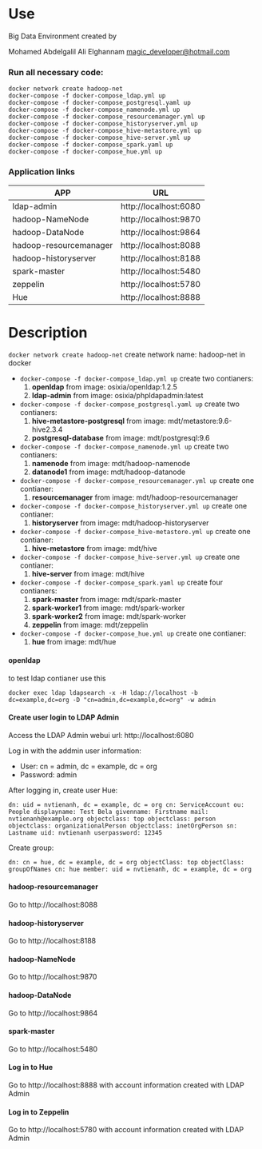 # Use
Big Data Environment created by


Mohamed Abdelgalil Ali Elghannam <magic_developer@hotmail.com>


### Run all necessary code:

    docker network create hadoop-net
    docker-compose -f docker-compose_ldap.yml up
    docker-compose -f docker-compose_postgresql.yaml up
    docker-compose -f docker-compose_namenode.yml up
    docker-compose -f docker-compose_resourcemanager.yml up
    docker-compose -f docker-compose_historyserver.yml up
    docker-compose -f docker-compose_hive-metastore.yml up
    docker-compose -f docker-compose_hive-server.yml up
    docker-compose -f docker-compose_spark.yaml up
    docker-compose -f docker-compose_hue.yml up
### Application links
| APP | URL|
| ------ | ------ |
| ldap-admin| http://localhost:6080 |
| hadoop-NameNode | http://localhost:9870 |
| hadoop-DataNode | http://localhost:9864 |
| hadoop-resourcemanager | http://localhost:8088 |
| hadoop-historyserver | http://localhost:8188|
| spark-master | http://localhost:5480 |
| zeppelin | http://localhost:5780 |
| Hue | http://localhost:8888 |

# Description

 `docker network create hadoop-net`  create network name: hadoop-net in docker
- `docker-compose -f docker-compose_ldap.yml up` create two contianers:
	 1. **openldap** from image: osixia/openldap:1.2.5 
	 2. **ldap-admin** from image: osixia/phpldapadmin:latest
- `docker-compose -f docker-compose_postgresql.yaml up` create two contianers:
	 1. **hive-metastore-postgresql** from image: mdt/metastore:9.6-hive2.3.4 
	 2. **postgresql-database** from image: mdt/postgresql:9.6
- `docker-compose -f docker-compose_namenode.yml up` create two contianers:
	 1. **namenode** from image: mdt/hadoop-namenode 
	 2. **datanode1** from image: mdt/hadoop-datanode
- `docker-compose -f docker-compose_resourcemanager.yml up` create one contianer:
	 1. **resourcemanager** from image: mdt/hadoop-resourcemanager 
- `docker-compose -f docker-compose_historyserver.yml up` create one contianer:
	 1. **historyserver** from image: mdt/hadoop-historyserver 
- `docker-compose -f docker-compose_hive-metastore.yml up` create one contianer:
	 1. **hive-metastore** from image: mdt/hive
- `docker-compose -f docker-compose_hive-server.yml up` create one contianer:
	 1. **hive-server** from image: mdt/hive
- `docker-compose -f docker-compose_spark.yaml up` create four contianers:
	 1. **spark-master** from image: mdt/spark-master
	 2. **spark-worker1** from image: mdt/spark-worker
	 3. **spark-worker2** from image: mdt/spark-worker
	 4. **zeppelin** from image: mdt/zeppelin
- `docker-compose -f docker-compose_hue.yml up` create one contianer:
	 1. **hue** from image: mdt/hue 
#### openldap
to test ldap contianer use this

    docker exec ldap ldapsearch -x -H ldap://localhost -b dc=example,dc=org -D "cn=admin,dc=example,dc=org" -w admin

#### Create user login to LDAP Admin

Access the LDAP Admin webui url:  http://localhost:6080

Log in with the addmin user information:

 * User: cn = admin, dc = example, dc = org
 * Password: admin

After logging in, create user Hue:

`
dn: uid = nvtienanh, dc = example, dc = org
cn: ServiceAccount
ou: People
displayname: Test Bela
givenname: Firstname
mail: nvtienanh@example.org
objectclass: top
objectclass: person
objectclass: organizationalPerson
objectclass: inetOrgPerson
sn: Lastname
uid: nvtienanh
userpassword: 12345
`

Create group:

`
dn: cn = hue, dc = example, dc = org
objectClass: top
objectClass: groupOfNames
cn: hue
member: uid = nvtienanh, dc = example, dc = org
`
#### hadoop-resourcemanager
Go to http://localhost:8088
#### hadoop-historyserver
Go to http://localhost:8188
#### hadoop-NameNode
Go to http://localhost:9870
#### hadoop-DataNode
Go to http://localhost:9864
#### spark-master
Go to http://localhost:5480
#### Log in to Hue
Go to http://localhost:8888 with account information created with LDAP Admin
#### Log in to Zeppelin
Go to http://localhost:5780 with account information created with LDAP Admin

